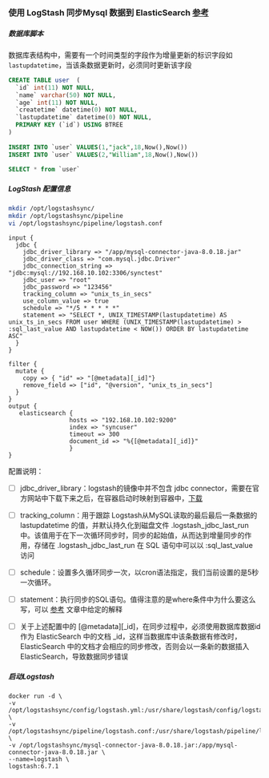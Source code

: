 ### 使用 LogStash 同步Mysql 数据到 ElasticSearch   [参考](https://www.javazhiyin.com/47475.html)



##### 数据库脚本

数据库表结构中，需要有一个时间类型的字段作为增量更新的标识字段如 `lastupdatetime`，当该条数据更新时，必须同时更新该字段

```sql
CREATE TABLE user  (
  `id` int(11) NOT NULL,
  `name` varchar(50) NOT NULL,
  `age` int(11) NOT NULL,
  `createtime` datetime(0) NOT NULL,
  `lastupdatetime` datetime(0) NOT NULL,
  PRIMARY KEY (`id`) USING BTREE
) 
 
INSERT INTO `user` VALUES(1,"jack",18,Now(),Now())
INSERT INTO `user` VALUES(2,"William",18,Now(),Now())
 
SELECT * from `user`
```



##### LogStash 配置信息

```bash
mkdir /opt/logstashsync/
mkdir /opt/logstashsync/pipeline
vi /opt/logstashsync/pipeline/logstash.conf
```

```
input {
  jdbc {
    jdbc_driver_library => "/app/mysql-connector-java-8.0.18.jar"
    jdbc_driver_class => "com.mysql.jdbc.Driver"
    jdbc_connection_string => "jdbc:mysql://192.168.10.102:3306/synctest"
    jdbc_user => "root"
    jdbc_password => "123456"
    tracking_column => "unix_ts_in_secs"
    use_column_value => true
    schedule => "*/5 * * * * *" 
    statement => "SELECT *, UNIX_TIMESTAMP(lastupdatetime) AS unix_ts_in_secs FROM user WHERE (UNIX_TIMESTAMP(lastupdatetime) > :sql_last_value AND lastupdatetime < NOW()) ORDER BY lastupdatetime ASC"
  }
}
 
filter {
  mutate {
    copy => { "id" => "[@metadata][_id]"} 
    remove_field => ["id", "@version", "unix_ts_in_secs"]
  }
}
output {
   elasticsearch {
                 hosts => "192.168.10.102:9200"
                 index => "syncuser"
                 timeout => 300
                 document_id => "%{[@metadata][_id]}" 
                 }
}
```



配置说明：

- [ ] jdbc_driver_library：logstash的镜像中并不包含 jdbc connector，需要在官方网站中下载下来之后，在容器启动时映射到容器中，[下载](https://dev.mysql.com/downloads/connector/j/)
- [ ] tracking_column：用于跟踪 Logstash从MySQL读取的最后最后一条数据的 lastupdatetime 的值，并默认持久化到磁盘文件 .logstash_jdbc_last_run 中。该值用于在下一次循环同步时，同步的起始值，从而达到增量同步的作用，存储在 .logstash_jdbc_last_run 在 SQL 语句中可以以 :sql_last_value 访问
- [ ] schedule：设置多久循环同步一次，以cron语法指定，我们当前设置的是5秒一次循环。
- [ ] statement：执行同步的SQL语句。值得注意的是where条件中为什么要这么写，可以 [参考](https://www.elastic.co/blog/how-to-keep-elasticsearch-synchronized-with-a-relational-database-using-logstash) 文章中给定的解释
- [ ] 关于上述配置中的 [@metadata][_id]，在同步过程中，必须使用数据库数据id作为 ElasticSearch 中的文档 _id，这样当数据库中该条数据有修改时，ElasticSearch 中的文档才会相应的同步修改，否则会以一条新的数据插入 ElasticSearch，导致数据同步错误



##### 启动Logstash

```bahs
docker run -d \
-v /opt/logstashsync/config/logstash.yml:/usr/share/logstash/config/logstash.yml \
-v /opt/logstashsync/pipeline/logstash.conf:/usr/share/logstash/pipeline/logstash.conf \
-v /opt/logstashsync/mysql-connector-java-8.0.18.jar:/app/mysql-connector-java-8.0.18.jar \
--name=logstash \
logstash:6.7.1
```













